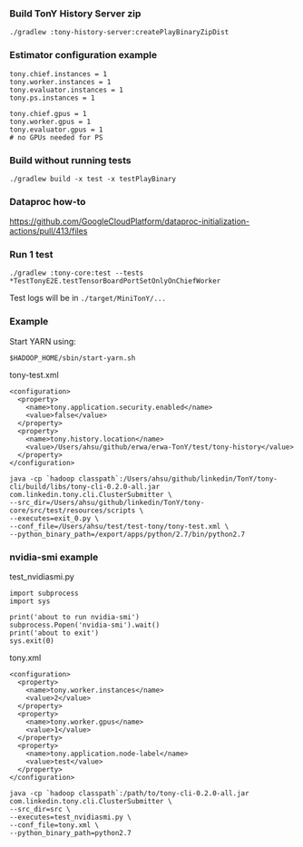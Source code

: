 ### Build TonY History Server zip

```
./gradlew :tony-history-server:createPlayBinaryZipDist
```


### Estimator configuration example

```
tony.chief.instances = 1
tony.worker.instances = 1
tony.evaluator.instances = 1
tony.ps.instances = 1

tony.chief.gpus = 1
tony.worker.gpus = 1
tony.evaluator.gpus = 1
# no GPUs needed for PS
```


### Build without running tests

```
./gradlew build -x test -x testPlayBinary
```


### Dataproc how-to

https://github.com/GoogleCloudPlatform/dataproc-initialization-actions/pull/413/files


### Run 1 test

```
./gradlew :tony-core:test --tests *TestTonyE2E.testTensorBoardPortSetOnlyOnChiefWorker
```

Test logs will be in `./target/MiniTonY/...`


### Example

Start YARN using:

```
$HADOOP_HOME/sbin/start-yarn.sh
```

tony-test.xml

```
<configuration>
  <property>
    <name>tony.application.security.enabled</name>
    <value>false</value>
  </property>
  <property>
    <name>tony.history.location</name>
    <value>/Users/ahsu/github/erwa/erwa-TonY/test/tony-history</value>
  </property>
</configuration>
```

```
java -cp `hadoop classpath`:/Users/ahsu/github/linkedin/TonY/tony-cli/build/libs/tony-cli-0.2.0-all.jar com.linkedin.tony.cli.ClusterSubmitter \
--src_dir=/Users/ahsu/github/linkedin/TonY/tony-core/src/test/resources/scripts \
--executes=exit_0.py \
--conf_file=/Users/ahsu/test/test-tony/tony-test.xml \
--python_binary_path=/export/apps/python/2.7/bin/python2.7
```


### nvidia-smi example

test_nvidiasmi.py

```
import subprocess
import sys

print('about to run nvidia-smi')
subprocess.Popen('nvidia-smi').wait()
print('about to exit')
sys.exit(0)
```

tony.xml

```
<configuration>
  <property>
    <name>tony.worker.instances</name>
    <value>2</value>
  </property>
  <property>
    <name>tony.worker.gpus</name>
    <value>1</value>
  </property>
  <property>
    <name>tony.application.node-label</name>
    <value>test</value>
  </property>
</configuration>
```

```
java -cp `hadoop classpath`:/path/to/tony-cli-0.2.0-all.jar com.linkedin.tony.cli.ClusterSubmitter \
--src_dir=src \
--executes=test_nvidiasmi.py \
--conf_file=tony.xml \
--python_binary_path=python2.7
```